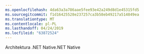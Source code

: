 ```yaml
---
ms.openlocfilehash: 4da63a3a786aae5fee93e42a249d8d1e45315fd5
ms.sourcegitcommit: f1d16425528e237257ca3b58eb49217a514849ea
ms.translationtype: MT
ms.contentlocale: pl-PL
ms.lasthandoff: 04/24/2019
ms.locfileid: "63872524"
---
```

<span data-ttu-id="cc285-101">Architektura .NET Native</span><span class="sxs-lookup"><span data-stu-id="cc285-101">.NET Native</span></span>